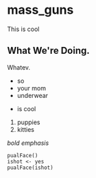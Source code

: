 # mass_guns
This is cool

## What We're Doing.
Whatev.

* so
* your mom
* underwear
- is cool

1. puppies
2. kitties

*bold*
_emphasis_

```{javascript}
pualFace()
ishot <- yes
pualFace(ishot)
```
